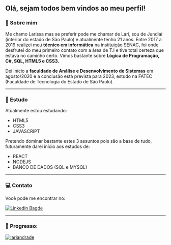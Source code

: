 ## Olá, sejam todos bem vindos ao meu perfil!

### 📌 Sobre mim

Me chamo Larissa mas se preferir pode me chamar de Lari, sou de Jundiaí (interior do estado de São Paulo) e atualmente tenho 21 anos.
Entre 2017 a 2019 realizei meu **técnico em informática** na instituição SENAC, foi onde desfrutei do meu primeiro contato com a área de T.I e tive total certeza que estava no caminho certo. Vimos bastante sobre **Lógica de Programação, C#, SQL, HTML5 e CSS3.**

Dei início a **faculdade de Análise e Desenvolvimento de Sistemas** em agosto/2020 e a conclusão está prevista para 2023, estudo na FATEC (Faculdade de Tecnologia do Estado de São Paulo).

---
### 📝 Estudo
Atualmente estou estudando:

- HTML5
- CSS3
- JAVASCRIPT

Pretendo dominar bastante estes 3 assuntos pois são a base de tudo, futuramente darei início aos estudos de:

- REACT
- NODEJS
- BANCO DE DADOS (SQL e MYSQL)

---
### 💻 Contato

Você pode me encontrar no:

[![Linkedin Bagde](https://img.shields.io/badge/LinkedIn-0077B5?style=for-the-badge&logo=linkedin&logoColor=white)](https://br.linkedin.com/in/larissa-sandrade)

---
### 🚀 Progresso:

[![lariandrade](https://github-readme-stats.vercel.app/api?username=lariandrade&show_icons=true&theme=default)](https://github.com/lariandrade/)
